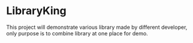 # LibraryKing

This project will demonstrate various library made by different developer, only purpose is to combine library at one place for demo.
